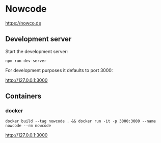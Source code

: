 # Nowcode

https://nowco.de

## Development server

Start the development server:

```
npm run dev-server
```

For development purposes it defaults to port 3000:

http://127.0.0.1:3000

## Containers

### docker

```
docker build --tag nowcode . && docker run -it -p 3000:3000 --name nowcode --rm nowcode
```

http://127.0.0.1:3000
